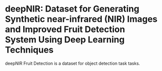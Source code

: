 # deepNIR: Dataset for Generating Synthetic near-infrared (NIR) Images and Improved Fruit Detection System Using Deep Learning Techniques

deepNIR Fruit Detection is a dataset for object detection task tasks.